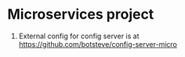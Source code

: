 # Microservices project
1. External config for config server is at https://github.com/botsteve/config-server-micro